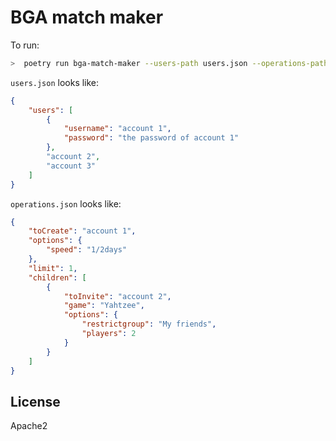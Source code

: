 # BGA match maker

To run:
```bash
>  poetry run bga-match-maker --users-path users.json --operations-path games.json
```

`users.json` looks like:
```json
{
    "users": [
        {
            "username": "account 1",
            "password": "the password of account 1"
        },
        "account 2",
        "account 3"
    ]
}
```

`operations.json` looks like:
```json
{
    "toCreate": "account 1",
    "options": {
        "speed": "1/2days"
    },
    "limit": 1,
    "children": [
        {
            "toInvite": "account 2",
            "game": "Yahtzee",
            "options": {
                "restrictgroup": "My friends",
                "players": 2
            }
        }
    ]
}
```

## License

Apache2
